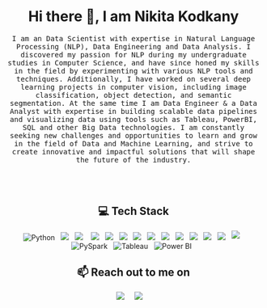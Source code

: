 <h1 align="center">Hi there 👋, I am Nikita Kodkany</h1>

<p align="center">
  <samp>
I am an Data Scientist with expertise in Natural Language Processing (NLP), Data Engineering and Data Analysis. I discovered my passion for NLP during my undergraduate studies in Computer Science, and have since honed my skills in the field by experimenting with various NLP tools and techniques. Additionally, I have worked on several deep learning projects in computer vision, including image classification, object detection, and semantic segmentation. At the same time I am Data Engineer & a Data Analyst with expertise in building scalable data pipelines and visualizing data using tools such as Tableau, PowerBI, SQL and other Big Data technologies. I am constantly seeking new challenges and opportunities to learn and grow in the field of Data and Machine Learning, and strive to create innovative and impactful solutions that will shape the future of the industry. <br><br>
  </samp><br><br>


<h2 align="center">💻 Tech Stack</h2>
<p align="center">  
  <img alt="Python" src="https://img.shields.io/badge/python-3670A0?style=for-the-badge&logo=python&logoColor=ffdd54"/>&nbsp;&nbsp;
  <img src="https://img.shields.io/badge/PyTorch-%23EE4C2C.svg?style=for-the-badge&logo=PyTorch&logoColor=white" />&nbsp;&nbsp;
  <img src="https://img.shields.io/badge/TensorFlow-%23FF6F00.svg?style=for-the-badge&logo=TensorFlow&logoColor=white" />&nbsp;&nbsp;&nbsp;
  <img src="https://img.shields.io/badge/numpy-%23013243.svg?style=for-the-badge&logo=numpy&logoColor=white"/>&nbsp;&nbsp;  
  <img src="https://img.shields.io/badge/pandas-%23150458.svg?style=for-the-badge&logo=pandas&logoColor=white"/>&nbsp;&nbsp;
  <img src="https://img.shields.io/badge/scikit--learn-%23F7931E.svg?style=for-the-badge&logo=scikit-learn&logoColor=white"/>&nbsp;&nbsp;
  <img src="https://img.shields.io/badge/opencv-%23white.svg?style=for-the-badge&logo=opencv&logoColor=white"/>&nbsp;&nbsp;
  <img src="https://img.shields.io/badge/django-%23092E20.svg?style=for-the-badge&logo=django&logoColor=white"/>&nbsp;&nbsp;
  <img src="https://img.shields.io/badge/latex-%23008080.svg?style=for-the-badge&logo=latex&logoColor=white"/>&nbsp;&nbsp;
  <img src="https://img.shields.io/badge/c-%2300599C.svg?style=for-the-badge&logo=c&logoColor=white"/>&nbsp;&nbsp;
  <img src="https://img.shields.io/badge/c++-%2300599C.svg?style=for-the-badge&logo=c%2B%2B&logoColor=white"/>&nbsp;&nbsp; 
  <img src="https://img.shields.io/badge/java-%23ED8B00.svg?style=for-the-badge&logo=java&logoColor=white"/>&nbsp;&nbsp;
  <img src="https://img.shields.io/badge/git-%23F05033.svg?style=for-the-badge&logo=git&logoColor=white"/>&nbsp;&nbsp;
  <img src="https://img.shields.io/badge/mysql%20-%2300D9FF.svg?&style=for-the-badge&logo=mysql&logoColor=white" style="margin-bottom:3px"/>&nbsp;&nbsp;
  <img alt="PySpark" src="https://img.shields.io/badge/PySpark-E25A1C?style=for-the-badge&logo=Apache-Spark&logoColor=white"/>&nbsp;&nbsp;
  <img alt="Tableau" src="https://img.shields.io/badge/Tableau-E97627?style=for-the-badge&logo=Tableau&logoColor=white"/>&nbsp;&nbsp;
  <img alt="Power BI" src="https://img.shields.io/badge/Power%20BI-F2C811?style=for-the-badge&logo=Power-BI&logoColor=white"/>&nbsp;&nbsp;
</p>

<h2 align="center" id="contact">📫 Reach out to me on</h2>
<p align="center">
  <a target="_blank"href="https://www.linkedin.com/in/nikitakodkany/"><img src="https://img.shields.io/badge/linkedin-%230077B5.svg?&style=for-the-badge&logo=linkedin&logoColor=white" /></a>&nbsp;&nbsp;&nbsp;&nbsp;
  <a href="mailto:nikitahkodkany@gmailco,?subject=Hello%Ayush,%20From%20Github"><img src="https://img.shields.io/badge/gmail-%23D14836.svg?&style=for-the-badge&logo=gmail&logoColor=white" /></a>&nbsp;&nbsp;&nbsp;&nbsp;
</p>
